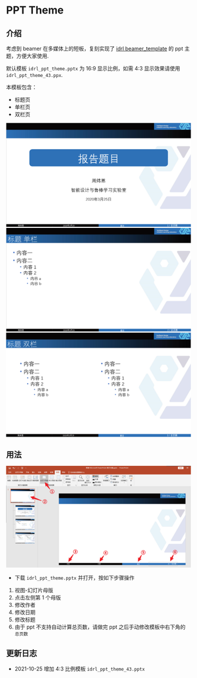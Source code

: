 # PPT Theme

## 介绍

考虑到 beamer 在多媒体上的短板，复刻实现了 [idrl beamer_template](https://git.idrl.site/idrl/beamer_template) 的 ppt 主题，方便大家使用. 

默认模板 `idrl_ppt_theme.pptx` 为 16:9 显示比例，如需 4:3 显示效果请使用 `idrl_ppt_theme_43.ppx`.

本模板包含：
- 标题页
- 单栏页
- 双栏页

![pp1](./ppt1.png)
![pp2](./ppt2.png)
![pp3](./ppt3.png)

## 用法

![guide](./guide.png)

- 下载 `idrl_ppt_theme.pptx` 并打开，按如下步骤操作

1. 视图-幻灯片母版
2. 点击左侧第 1 个母版
3. 修改作者
4. 修改日期
5. 修改标题
6. 由于 ppt 不支持自动计算总页数，请做完 ppt 之后手动修改模板中右下角的 `总页数`

## 更新日志

- 2021-10-25 增加 4:3 比例模板 `idrl_ppt_theme_43.pptx`

